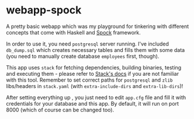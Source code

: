 # webapp-spock

A pretty basic webapp which was my playground for tinkering with different
concepts that come with Haskell and [Spock](https://github.com/agrafix/Spock)
framework.

In order to use it, you need `postgresql` server running. I've
included `db_dump.sql` which creates necessary tables and fills them
with some data (you need to manually create database `employees`
first, though).

This app uses `stack` for fetching dependencies, building binaries,
testing and executing them - please refer to
[Stack's docs](http://docs.haskellstack.org/en/stable/README.html) if
you are not familiar with this tool. Remember to set correct paths for
`postgresql` and `zlib` libs/headers in `stack.yaml`
(with `extra-include-dirs` and `extra-lib-dirs`)!

After setting everything up , you just need to edit `app.cfg` file and
fill it with credentials for your database and this app. By default,
it will run on port 8000 (which of course can be changed too).
